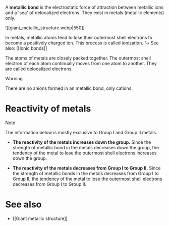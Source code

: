 A **metallic bond** is the electrostatic force of attraction between metallic ions and a 'sea' of delocalized electrons. They exist in metals (metallic elements) only.

![[giant_metallic_structure.webp|550]]

In metals, metallic atoms tend to lose their outermost shell electrons to become a positively charged ion. This process is called <span class="hi-blue">ionization</span>.
↪️ See also: [[Ionic bonds]]

The atoms of metals are closely packed together. The outermost shell electron of each atom continually moves from one atom to another. They are called delocalized electrons.

> [!warning]
> There are no anions formed in an metallic bond, only cations.

# Reactivity of metals
> [!note]
> The information below is mostly exclusive to Group I and Group II metals.

- **The reactivity of the metals increases down the group.**
  Since the strength of metallic bond in the metals decreases down the group, the tendency of the metal to lose the outermost shell electrons increases down the group.

- **The reactivity of the metals decreases from Group I to Group II.**
  Since the strength of metallic bonds in the metals decreases from Group I to Group II, the tendency of the metal to lose the outermost shell electrons decreases from Group I to Group II.

# See also
- [[Giant metallic structure]]
